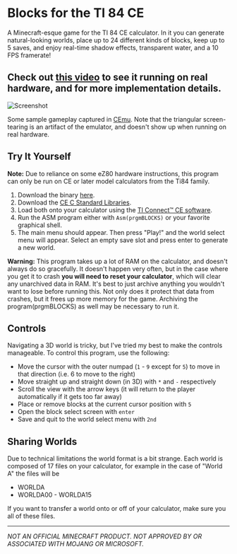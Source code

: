 # Blocks for the TI 84 CE

A Minecraft-esque game for the TI 84 CE calculator. In it you can generate natural-looking worlds, place up to 24 different kinds of blocks, keep up to 5 saves, and enjoy real-time shadow effects, transparent water, and a 10 FPS framerate!

 ## Check out [this video](https://www.youtube.com/watch?v=Bj9CiMO66xk) to see it running on real hardware, and for more implementation details.

![Screenshot](Screenshot.png)

Some sample gameplay captured in [CEmu](https://ce-programming.github.io/CEmu/). Note that the triangular screen-tearing
is an artifact of the emulator, and doesn't show up when running on real hardware.


## Try It Yourself

**Note:** Due to reliance on some eZ80 hardware instructions, this program can only be run on CE or later model calculators from the Ti84 family.

1. Download the binary [here](bin/BLOCKS.8xp).
2. Download the [CE C Standard Libraries](https://github.com/CE-Programming/libraries/releases/tag/v11.2).
3. Load both onto your calculator using the [TI Connect™ CE software](https://education.ti.com/en/products/computer-software/ti-connect-ce-sw).
4. Run the ASM program either with `Asm(prgmBLOCKS)` or your favorite graphical shell.
5. The main menu should appear. Then press "Play!" and the world select menu will appear. Select an empty save slot and press enter to generate a new world.

**Warning:** This program takes up a lot of RAM on the calculator, and doesn't always do so gracefully. It doesn't happen very often, but in the case where you get it to crash **you will need to reset your calculator**, which will clear any unarchived data in RAM. It's best to just archive anything you wouldn't want to lose before running this. Not only does it protect that data from crashes, but it frees up more memory for the game. Archiving the program(prgmBLOCKS) as well may be necessary to run it.

## Controls

Navigating a 3D world is tricky, but I've tried my best to make the controls manageable. To control this program, use the following:

- Move the cursor with the outer numpad (`1` - `9` except for `5`) to move in that direction (i.e. 6 to move to the right)
- Move straight up and straight down (in 3D) with `*` and `-` respectively
- Scroll the view with the arrow keys (it will return to the player automatically if it gets too far away)
- Place or remove blocks at the current cursor position with `5`
- Open the block select screen with `enter`
- Save and quit to the world select menu with `2nd`

## Sharing Worlds

Due to technical limitations the world format is a bit strange. Each world is composed of 17 files on your calculator, for example in the case of "World A" the files will be

- WORLDA
- WORLDA00 - WORLDA15

If you want to transfer a world onto or off of your calculator, make sure you all of these files.

---

*NOT AN OFFICIAL MINECRAFT PRODUCT. NOT APPROVED BY OR ASSOCIATED WITH MOJANG OR MICROSOFT.* 
